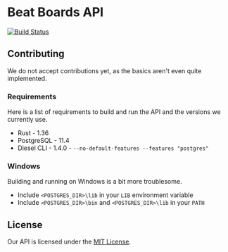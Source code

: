 # Beat Boards API

[![Build Status](https://travis-ci.com/beat-boards/api.svg?branch=master)](https://travis-ci.com/beat-boards/api)

## Contributing

We do not accept contributions yet, as the basics aren't even quite implemented.

### Requirements

Here is a list of requirements to build and run the API and the versions we currently use.

* Rust - 1.36
* PostgreSQL - 11.4
* Diesel CLI - 1.4.0 - `--no-default-features --features "postgres"`

### Windows

Building and running on Windows is a bit more troublesome. 

* Include `<POSTGRES_DIR>\lib` in your `LIB` environment variable
* Include `<POSTGRES_DIR>\bin` and `<POSTGRES_DIR>\lib` in your `PATH`

## License

Our API is licensed under the [MIT License](LICENSE).